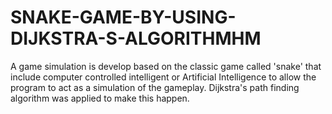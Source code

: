 # SNAKE-GAME-BY-USING-DIJKSTRA-S-ALGORITHMHM
A game simulation is develop based on the classic game called 'snake' that include computer controlled intelligent or Artificial Intelligence to allow the program to act as a simulation of the gameplay. Dijkstra's path finding algorithm was applied to make this happen.
